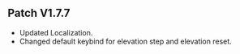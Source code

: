 ﻿## Patch V1.7.7
* Updated Localization.
* Changed default keybind for elevation step and elevation reset.